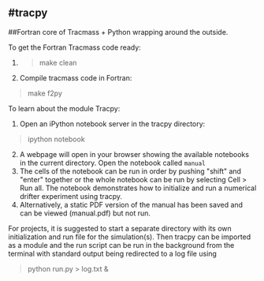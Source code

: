 #tracpy
---

##Fortran core of Tracmass + Python wrapping around the outside.

To get the Fortran Tracmass code ready:

1.  > make clean
2. Compile tracmass code in Fortran: 
> make f2py

To learn about the module Tracpy:
1. Open an iPython notebook server in the tracpy directory:
> ipython notebook
2. A webpage will open in your browser showing the available notebooks in the current directory. Open the notebook called `manual`
3. The cells of the notebook can be run in order by pushing "shift" and "enter" together or the whole notebook can be run by selecting Cell > Run all. The notebook demonstrates how to initialize and run a numerical drifter experiment using tracpy.
4. Alternatively, a static PDF version of the manual has been saved and can be viewed (manual.pdf) but not run.

For projects, it is suggested to start a separate directory with its own initialization and run file for the simulation(s). Then tracpy can be imported as a module and the run script can be run in the background from the terminal with standard output being redirected to a log file using
> python run.py > log.txt &